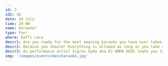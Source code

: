 ```yaml
---
id: 3
id2: 3b
date: 10 July
time: 20-00
name: Karaoke!
type: Fun!
where: Kaffi Lára
descr1: Are you ready for the most amazing karaoke you have ever taken part in???
descr2: Because you should! Everything is allowed as long as you take a deep breath in and dare yourself to step on the stage. Alone or hand in hand with your bestie you are the star of the evening. The star of your life. Glittering and shining like a silvery salmon you take a look at the screaming projection behind you as the audience smiles in excitement. You are not supposed to know how to sing, cause everyone can. Release your stiffness, release your power and BOOM, time goes slower and the stage is yours. DO IT for you, DO IT cause you can and you should, or simply do it to impress your new LungA crush that you know is in the crowd.
descr3: As performance artist Sigrún Gyða aka DJ AMMA DEUS leads you towards your destiny of being a karaoke star, you are invited to LungA’s greatest karaoke so far.
img: '/images/eventindex/karaoke.jpg'
---
```



